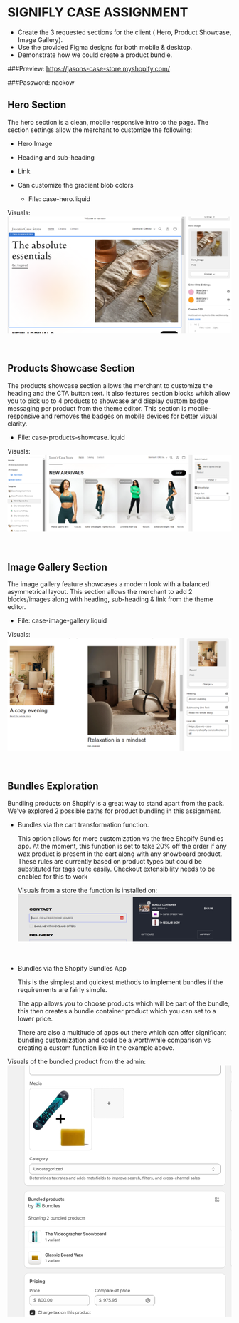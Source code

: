 # SIGNIFLY CASE ASSIGNMENT

- Create the 3 requested sections for the client ( Hero, Product Showcase, Image Gallery).
- Use the provided Figma designs for both mobile & desktop.
- Demonstrate how we could create a product bundle.

###Preview:
https://jasons-case-store.myshopify.com/

###Password:
nackow


## Hero Section

The hero section is a clean, mobile responsive intro to the page. The section settings allow the merchant to customize the following:

- Hero Image
- Heading and sub-heading
- Link
- Can customize the gradient blob colors

  - File: case-hero.liquid

Visuals:
![Hero Section](https://github.com/MrRobotical/case-assignment/blob/main/assets/readme-hero-section.png)
<br><br><br>

## Products Showcase Section

The products showcase section allows the merchant to customize the heading and the CTA button text. It also features section blocks which allow you to pick up to 4 products to showcase and display custom badge messaging per product from the theme editor. This section is mobile-responsive and removes the badges on mobile devices for better visual clarity.

- File: case-products-showcase.liquid

Visuals:
![Products Showcase Section](https://github.com/MrRobotical/case-assignment/blob/main/assets/readme-products.png)
<br><br><br>

## Image Gallery Section

The image gallery feature showcases a modern look with a balanced asymmetrical layout. This section allows the merchant to add 2 blocks/images along with heading, sub-heading & link from the theme editor.

- File: case-image-gallery.liquid

Visuals:
![Image Gallery](https://github.com/MrRobotical/case-assignment/blob/main/assets/readme-images.png)
<br><br><br>

## Bundles Exploration

Bundling products on Shopify is a great way to stand apart from the pack.
We've explored 2 possible paths for product bundling in this assignment.

- Bundles via the cart transformation function.

  This option allows for more customization vs the free Shopify Bundles app. At the moment, this function is set to take 20% off the order if any wax product is present in the cart along with any snowboard product. These rules are currently based on product types but could be substituted for tags quite easily. Checkout extensibility needs to be enabled for this to work

  Visuals from a store the function is installed on:
  ![Bundles Function](https://github.com/MrRobotical/case-assignment/blob/main/assets/readme-bundle-function.png)
  <br><br><br>

- Bundles via the Shopify Bundles App

  This is the simplest and quickest methods to implement bundles if the requirements are fairly simple.

  The app allows you to choose products which will be part of the bundle, this then creates a bundle container product which you can set to a lower price.

  There are also a multitude of apps out there which can offer significant bundling customization and could be a worthwhile comparison vs creating a custom function like in the example above.

Visuals of the bundled product from the admin:
![Bundles App](https://github.com/MrRobotical/case-assignment/blob/main/assets/readme-bundle-native.png)
<br><br><br>
